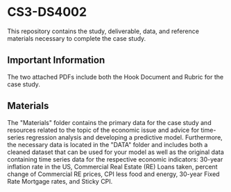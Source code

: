 # CS3-DS4002

This repository contains the study, deliverable, data, and reference materials necessary to complete the case study. 

## Important Information

The two attached PDFs include both the Hook Document and Rubric for the case study. 

## Materials

The "Materials" folder contains the primary data for the case study and resources related to the topic of the economic issue and advice for time-series regression analysis and developing a predictive model. Furthermore, the necessary data is located in the "DATA" folder and includes both a cleaned dataset that can be used for your model as well as the original data containing time series data for the respective economic indicators: 30-year inflation rate in the US, Commercial Real Estate (RE) Loans taken, percent change of Commercial RE prices, CPI less food and energy, 30-year Fixed Rate Mortgage rates, and Sticky CPI. 
 

